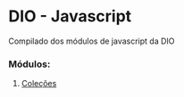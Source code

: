 # DIO - Javascript

Compilado dos módulos de javascript da DIO

### Módulos:

1. [Coleções](./async)